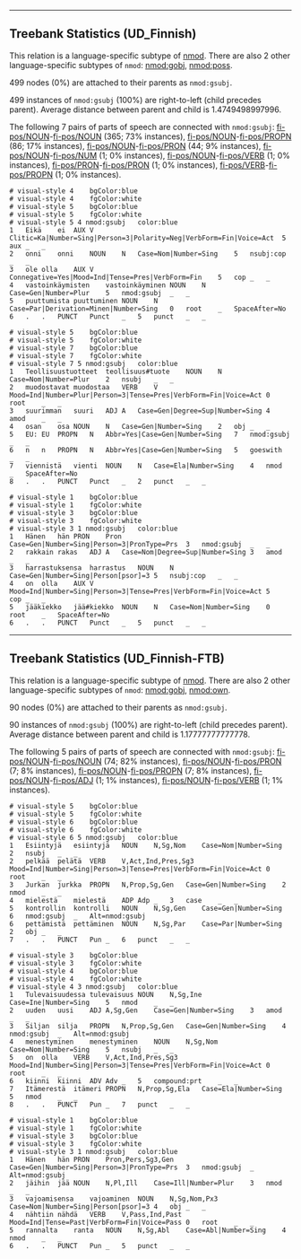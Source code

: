 

--------------------------------------------------------------------------------

## Treebank Statistics (UD_Finnish)

This relation is a language-specific subtype of [nmod]().
There are also 2 other language-specific subtypes of `nmod`: [nmod:gobj](), [nmod:poss]().

499 nodes (0%) are attached to their parents as `nmod:gsubj`.

499 instances of `nmod:gsubj` (100%) are right-to-left (child precedes parent).
Average distance between parent and child is 1.4749498997996.

The following 7 pairs of parts of speech are connected with `nmod:gsubj`: [fi-pos/NOUN]()-[fi-pos/NOUN]() (365; 73% instances), [fi-pos/NOUN]()-[fi-pos/PROPN]() (86; 17% instances), [fi-pos/NOUN]()-[fi-pos/PRON]() (44; 9% instances), [fi-pos/NOUN]()-[fi-pos/NUM]() (1; 0% instances), [fi-pos/NOUN]()-[fi-pos/VERB]() (1; 0% instances), [fi-pos/PRON]()-[fi-pos/PRON]() (1; 0% instances), [fi-pos/VERB]()-[fi-pos/PROPN]() (1; 0% instances).


~~~ conllu
# visual-style 4	bgColor:blue
# visual-style 4	fgColor:white
# visual-style 5	bgColor:blue
# visual-style 5	fgColor:white
# visual-style 5 4 nmod:gsubj	color:blue
1	Eikä	ei	AUX	V	Clitic=Ka|Number=Sing|Person=3|Polarity=Neg|VerbForm=Fin|Voice=Act	5	aux	_	_
2	onni	onni	NOUN	N	Case=Nom|Number=Sing	5	nsubj:cop	_	_
3	ole	olla	AUX	V	Connegative=Yes|Mood=Ind|Tense=Pres|VerbForm=Fin	5	cop	_	_
4	vastoinkäymisten	vastoinkäyminen	NOUN	N	Case=Gen|Number=Plur	5	nmod:gsubj	_	_
5	puuttumista	puuttuminen	NOUN	N	Case=Par|Derivation=Minen|Number=Sing	0	root	_	SpaceAfter=No
6	.	.	PUNCT	Punct	_	5	punct	_	_

~~~


~~~ conllu
# visual-style 5	bgColor:blue
# visual-style 5	fgColor:white
# visual-style 7	bgColor:blue
# visual-style 7	fgColor:white
# visual-style 7 5 nmod:gsubj	color:blue
1	Teollisuustuotteet	teollisuus#tuote	NOUN	N	Case=Nom|Number=Plur	2	nsubj	_	_
2	muodostavat	muodostaa	VERB	V	Mood=Ind|Number=Plur|Person=3|Tense=Pres|VerbForm=Fin|Voice=Act	0	root	_	_
3	suurimman	suuri	ADJ	A	Case=Gen|Degree=Sup|Number=Sing	4	amod	_	_
4	osan	osa	NOUN	N	Case=Gen|Number=Sing	2	obj	_	_
5	EU:	EU	PROPN	N	Abbr=Yes|Case=Gen|Number=Sing	7	nmod:gsubj	_	_
6	n	n	PROPN	N	Abbr=Yes|Case=Gen|Number=Sing	5	goeswith	_	_
7	viennistä	vienti	NOUN	N	Case=Ela|Number=Sing	4	nmod	_	SpaceAfter=No
8	.	.	PUNCT	Punct	_	2	punct	_	_

~~~


~~~ conllu
# visual-style 1	bgColor:blue
# visual-style 1	fgColor:white
# visual-style 3	bgColor:blue
# visual-style 3	fgColor:white
# visual-style 3 1 nmod:gsubj	color:blue
1	Hänen	hän	PRON	Pron	Case=Gen|Number=Sing|Person=3|PronType=Prs	3	nmod:gsubj	_	_
2	rakkain	rakas	ADJ	A	Case=Nom|Degree=Sup|Number=Sing	3	amod	_	_
3	harrastuksensa	harrastus	NOUN	N	Case=Gen|Number=Sing|Person[psor]=3	5	nsubj:cop	_	_
4	on	olla	AUX	V	Mood=Ind|Number=Sing|Person=3|Tense=Pres|VerbForm=Fin|Voice=Act	5	cop	_	_
5	jääkiekko	jää#kiekko	NOUN	N	Case=Nom|Number=Sing	0	root	_	SpaceAfter=No
6	.	.	PUNCT	Punct	_	5	punct	_	_

~~~




--------------------------------------------------------------------------------

## Treebank Statistics (UD_Finnish-FTB)

This relation is a language-specific subtype of [nmod]().
There are also 2 other language-specific subtypes of `nmod`: [nmod:gobj](), [nmod:own]().

90 nodes (0%) are attached to their parents as `nmod:gsubj`.

90 instances of `nmod:gsubj` (100%) are right-to-left (child precedes parent).
Average distance between parent and child is 1.17777777777778.

The following 5 pairs of parts of speech are connected with `nmod:gsubj`: [fi-pos/NOUN]()-[fi-pos/NOUN]() (74; 82% instances), [fi-pos/NOUN]()-[fi-pos/PRON]() (7; 8% instances), [fi-pos/NOUN]()-[fi-pos/PROPN]() (7; 8% instances), [fi-pos/NOUN]()-[fi-pos/ADJ]() (1; 1% instances), [fi-pos/NOUN]()-[fi-pos/VERB]() (1; 1% instances).


~~~ conllu
# visual-style 5	bgColor:blue
# visual-style 5	fgColor:white
# visual-style 6	bgColor:blue
# visual-style 6	fgColor:white
# visual-style 6 5 nmod:gsubj	color:blue
1	Esiintyjä	esiintyjä	NOUN	N,Sg,Nom	Case=Nom|Number=Sing	2	nsubj	_	_
2	pelkää	pelätä	VERB	V,Act,Ind,Pres,Sg3	Mood=Ind|Number=Sing|Person=3|Tense=Pres|VerbForm=Fin|Voice=Act	0	root	_	_
3	Jurkan	jurkka	PROPN	N,Prop,Sg,Gen	Case=Gen|Number=Sing	2	nmod	_	_
4	mielestä	mielestä	ADP	Adp	_	3	case	_	_
5	kontrollin	kontrolli	NOUN	N,Sg,Gen	Case=Gen|Number=Sing	6	nmod:gsubj	_	Alt=nmod:gsubj
6	pettämistä	pettäminen	NOUN	N,Sg,Par	Case=Par|Number=Sing	2	obj	_	_
7	.	.	PUNCT	Pun	_	6	punct	_	_

~~~


~~~ conllu
# visual-style 3	bgColor:blue
# visual-style 3	fgColor:white
# visual-style 4	bgColor:blue
# visual-style 4	fgColor:white
# visual-style 4 3 nmod:gsubj	color:blue
1	Tulevaisuudessa	tulevaisuus	NOUN	N,Sg,Ine	Case=Ine|Number=Sing	5	nmod	_	_
2	uuden	uusi	ADJ	A,Sg,Gen	Case=Gen|Number=Sing	3	amod	_	_
3	Siljan	silja	PROPN	N,Prop,Sg,Gen	Case=Gen|Number=Sing	4	nmod:gsubj	_	Alt=nmod:gsubj
4	menestyminen	menestyminen	NOUN	N,Sg,Nom	Case=Nom|Number=Sing	5	nsubj	_	_
5	on	olla	VERB	V,Act,Ind,Pres,Sg3	Mood=Ind|Number=Sing|Person=3|Tense=Pres|VerbForm=Fin|Voice=Act	0	root	_	_
6	kiinni	kiinni	ADV	Adv	_	5	compound:prt	_	_
7	Itämerestä	itämeri	PROPN	N,Prop,Sg,Ela	Case=Ela|Number=Sing	5	nmod	_	_
8	.	.	PUNCT	Pun	_	7	punct	_	_

~~~


~~~ conllu
# visual-style 1	bgColor:blue
# visual-style 1	fgColor:white
# visual-style 3	bgColor:blue
# visual-style 3	fgColor:white
# visual-style 3 1 nmod:gsubj	color:blue
1	Hänen	hän	PRON	Pron,Pers,Sg3,Gen	Case=Gen|Number=Sing|Person=3|PronType=Prs	3	nmod:gsubj	_	Alt=nmod:gsubj
2	jäihin	jää	NOUN	N,Pl,Ill	Case=Ill|Number=Plur	3	nmod	_	_
3	vajoamisensa	vajoaminen	NOUN	N,Sg,Nom,Px3	Case=Nom|Number=Sing|Person[psor]=3	4	obj	_	_
4	nähtiin	nähdä	VERB	V,Pass,Ind,Past	Mood=Ind|Tense=Past|VerbForm=Fin|Voice=Pass	0	root	_	_
5	rannalta	ranta	NOUN	N,Sg,Abl	Case=Abl|Number=Sing	4	nmod	_	_
6	.	.	PUNCT	Pun	_	5	punct	_	_

~~~


